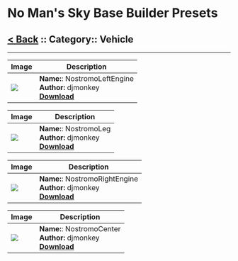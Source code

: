# No Man's Sky Base Builder Presets  

## [< Back](https://charliebanks.github.io/nms-base-builder-presets/) :: Category:: Vehicle

___

Image | Description  
--- | ---  
![](https://raw.githubusercontent.com/charliebanks/nms-base-builder-presets/master/images/Vehicle/djmonkey_NostromoLeftEngine.jpg) | __Name:__: NostromoLeftEngine <br /> __Author:__ djmonkey <br /> [__Download__](https://raw.githubusercontent.com/charliebanks/nms-base-builder-presets/master/Vehicle/djmonkey_NostromoLeftEngine.json) | ___

Image | Description  
--- | ---  
![](https://raw.githubusercontent.com/charliebanks/nms-base-builder-presets/master/images/Vehicle/djmonkey_NostromoLeg.jpg) | __Name:__: NostromoLeg <br /> __Author:__ djmonkey <br /> [__Download__](https://raw.githubusercontent.com/charliebanks/nms-base-builder-presets/master/Vehicle/djmonkey_NostromoLeg.json) | ___

Image | Description  
--- | ---  
![](https://raw.githubusercontent.com/charliebanks/nms-base-builder-presets/master/images/Vehicle/djmonkey_NostromoRightEngine.jpg) | __Name:__: NostromoRightEngine <br /> __Author:__ djmonkey <br /> [__Download__](https://raw.githubusercontent.com/charliebanks/nms-base-builder-presets/master/Vehicle/djmonkey_NostromoRightEngine.json) | ___

Image | Description  
--- | ---  
![](https://raw.githubusercontent.com/charliebanks/nms-base-builder-presets/master/images/Vehicle/djmonkey_NostromoCenter.jpg) | __Name:__: NostromoCenter <br /> __Author:__ djmonkey <br /> [__Download__](https://raw.githubusercontent.com/charliebanks/nms-base-builder-presets/master/Vehicle/djmonkey_NostromoCenter.json) | ___

